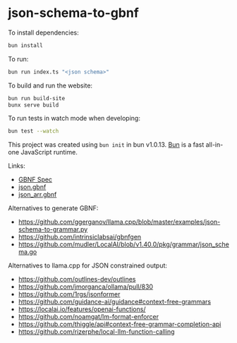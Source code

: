 # json-schema-to-gbnf

To install dependencies:

```bash
bun install
```

To run:

```bash
bun run index.ts "<json schema>"
```

To build and run the website:

```bash
bun run build-site
bunx serve build
```

To run tests in watch mode when developing:

```bash
bun test --watch
```

This project was created using `bun init` in bun v1.0.13. [Bun](https://bun.sh) is a fast all-in-one JavaScript runtime.

Links:

- [GBNF Spec](https://github.com/ggerganov/llama.cpp/blob/master/grammars/README.md)
- [json.gbnf](https://github.com/ggerganov/llama.cpp/blob/master/grammars/json.gbnf)
- [json_arr.gbnf](https://github.com/ggerganov/llama.cpp/blob/master/grammars/json_arr.gbnf)

Alternatives to generate GBNF:

- https://github.com/ggerganov/llama.cpp/blob/master/examples/json-schema-to-grammar.py
- https://github.com/intrinsiclabsai/gbnfgen
- https://github.com/mudler/LocalAI/blob/v1.40.0/pkg/grammar/json_schema.go

Alternatives to llama.cpp for JSON constrained output:

- https://github.com/outlines-dev/outlines
- https://github.com/jmorganca/ollama/pull/830
- https://github.com/1rgs/jsonformer
- https://github.com/guidance-ai/guidance#context-free-grammars
- https://localai.io/features/openai-functions/
- https://github.com/noamgat/lm-format-enforcer
- https://github.com/thiggle/api#context-free-grammar-completion-api
- https://github.com/rizerphe/local-llm-function-calling
